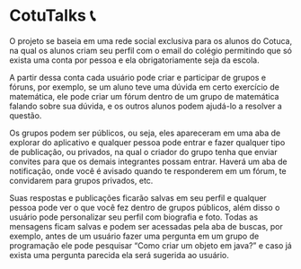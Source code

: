 # CotuTalks 📞
O projeto se baseia em uma rede social exclusiva para os alunos do Cotuca, na qual os alunos criam seu perfil com o email do colégio permitindo que só exista uma conta por pessoa e ela obrigatoriamente seja da escola. 

A partir dessa conta cada usuário pode criar e participar de grupos e fóruns, por exemplo, se um aluno teve uma dúvida em certo exercício de matemática, ele pode criar um fórum dentro de um grupo de matemática falando sobre sua dúvida, e os outros alunos podem ajudá-lo a resolver a questão. 
        
Os grupos podem ser públicos, ou seja, eles apareceram em uma aba de explorar do aplicativo e qualquer pessoa pode entrar e fazer qualquer tipo de publicação, ou privados, na qual o criador do grupo tenha que enviar convites para que os demais integrantes possam entrar.
Haverá um aba de notificação, onde você é avisado quando te responderem em um fórum, te convidarem para grupos privados, etc.

Suas respostas e publicações ficarão salvas em seu perfil e qualquer pessoa pode ver o que você fez dentro de grupos públicos, além disso o usuário pode personalizar seu perfil com biografia e foto.
Todas as mensagens ficam salvas e podem ser acessadas pela aba de buscas, por exemplo, antes de um usuário fazer uma pergunta em um grupo de programação ele pode pesquisar “Como criar um objeto em java?” e caso já exista uma pergunta parecida ela será sugerida ao usuário.
